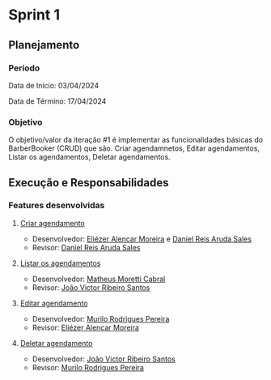 ﻿
# Sprint 1

## Planejamento

### Período
Data de Início: 03/04/2024

Data de Término: 17/04/2024

### Objetivo
O objetivo/valor da iteração #1 é implementar as funcionalidades básicas do BarberBooker (CRUD) que são. Criar agendamnetos, Editar agendamentos, Listar os agendamentos, Deletar agendamentos.

## Execução e Responsabilidades

### Features desenvolvidas
1. [Criar agendamento](https://github.com/murilortu/BarberBooker/commit/f1d245b2081a566f4dd84641e7631c0e0c2aff35)
   - Desenvolvedor: [Eliézer Alencar Moreira](https://github.com/Liezy) e [Daniel Reis Aruda Sales](https://github.com/Danielpyreis)
   - Revisor: [Daniel Reis Aruda Sales](https://github.com/Danielpyreis)

2. [Listar os agendamentos](https://github.com/murilortu/BarberBooker/commit/bc29034c8dc0c52be5b5b88d61df94140e863f40)
   - Desenvolvedor: [Matheus Moretti Cabral](https://github.com/MMorettiC)
   - Revisor: [João Victor Ribeiro Santos](https://github.com/Carecovisk)

3. [Editar agendamento](https://github.com/murilortu/BarberBooker/commit/bc29034c8dc0c52be5b5b88d61df94140e863f40)
   - Desenvolvedor: [Murilo Rodrigues Pereira](https://github.com/murilortu)
   - Revisor: [Eliézer Alencar Moreira](https://github.com/Liezy)

4. [Deletar agendamento](https://github.com/murilortu/BarberBooker/commit/bc29034c8dc0c52be5b5b88d61df94140e863f40)
   - Desenvolvedor: [João Victor Ribeiro Santos](https://github.com/Carecovisk)
   - Revisor: [Murilo Rodrigues Pereira](https://github.com/murilortu)




